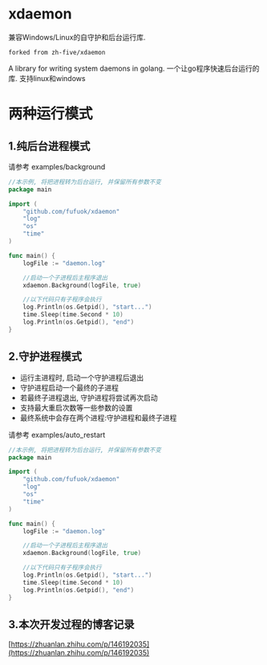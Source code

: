 # xdaemon

兼容Windows/Linux的自守护和后台运行库. 

`forked from zh-five/xdaemon`

A library for writing system daemons in golang.
一个让go程序快速后台运行的库. 支持linux和windows

# 两种运行模式

## 1.纯后台进程模式

请参考 examples/background

```go
//本示例, 将把进程转为后台运行, 并保留所有参数不变
package main

import (
	"github.com/fufuok/xdaemon"
	"log"
	"os"
	"time"
)

func main() {
	logFile := "daemon.log"

	//启动一个子进程后主程序退出
	xdaemon.Background(logFile, true)

	//以下代码只有子程序会执行
	log.Println(os.Getpid(), "start...")
	time.Sleep(time.Second * 10)
	log.Println(os.Getpid(), "end")
}

```
## 2.守护进程模式
- 运行主进程时, 启动一个守护进程后退出
- 守护进程启动一个最终的子进程
- 若最终子进程退出, 守护进程将尝试再次启动
- 支持最大重启次数等一些参数的设置
- 最终系统中会存在两个进程:守护进程和最终子进程

请参考 examples/auto_restart
```go
//本示例, 将把进程转为后台运行, 并保留所有参数不变
package main

import (
	"github.com/fufuok/xdaemon"
	"log"
	"os"
	"time"
)

func main() {
	logFile := "daemon.log"

	//启动一个子进程后主程序退出
	xdaemon.Background(logFile, true)

	//以下代码只有子程序会执行
	log.Println(os.Getpid(), "start...")
	time.Sleep(time.Second * 10)
	log.Println(os.Getpid(), "end")
}

```

## 3.本次开发过程的博客记录

[https://zhuanlan.zhihu.com/p/146192035](https://zhuanlan.zhihu.com/p/146192035)